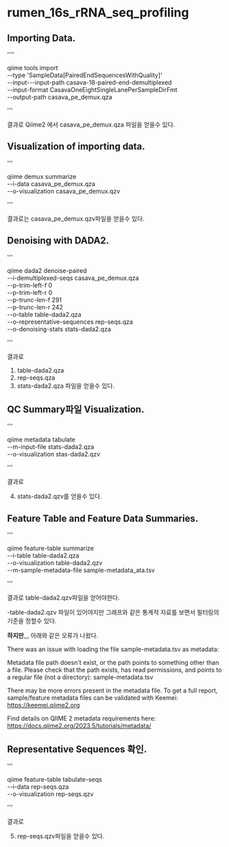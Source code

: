 # rumen_16s_rRNA_seq_profiling


## Importing Data.  
''''

qiime tools import \
--type 'SampleData[PairedEndSequencesWithQuality]' \
--input---input-path casava-18-paired-end-demultiplexed \
--input-format CasavaOneEightSingleLanePerSampleDirFmt \
--output-path casava_pe_demux.qza

'''

결과로 Qiime2 에서 casava_pe_demux.qza 파일을 얻을수 있다.

## Visualization of importing data.
'''

qiime demux summarize \
--i-data casava_pe_demux.qza \
--o-visualization casava_pe_demux.qzv

'''

결과로는 casava_pe_demux.qzv파일을 얻을수 있다.

## Denoising with DADA2.
'''

qiime dada2 denoise-paired \
--i-demultiplexed-seqs casava_pe_demux.qza \
--p-trim-left-f 0 \
--p-trim-left-r 0 \
--p-trunc-len-f 291 \
--p-trunc-len-r 242 \
--o-table table-dada2.qza \
--o-representative-sequences rep-seqs.qza \
--o-denoising-stats stats-dada2.qza

'''

결과로  
1) table-dada2.qza
2) rep-seqs.qza
3) stats-dada2.qza 파일을 얻을수 있다.

## QC Summary파일 Visualization.
'''

qiime metadata tabulate \
--m-input-file stats-dada2.qza \
--o-visualization stas-dada2.qzv

'''

결과로 

4) stats-dada2.qzv를 얻을수 있다.

## Feature Table and Feature Data Summaries. 
'''

qiime feature-table summarize \
--i-table table-dada2.qza \
--o-visualization table-dada2.qzv \
--m-sample-metadata-file sample-metadata_ata.tsv

'''

결과로 table-dada2.qzv파일을 얻어야한다. 

-table-dada2.qzv 파일이 있어야지만 그래프와 같은 통계적 자료를 보면서 필터링의 기준을 정할수 있다.

**하지만**,,, 아래와 같은 오류가 나왔다.

There was an issue with loading the file sample-metadata.tsv as metadata:

  Metadata file path doesn't exist, or the path points to something other than a file. Please check that the path exists, has read permissions, and points to a regular file (not a directory): sample-metadata.tsv

  There may be more errors present in the metadata file. To get a full report, sample/feature metadata files can be validated with Keemei: https://keemei.qiime2.org

  Find details on QIIME 2 metadata requirements here: https://docs.qiime2.org/2023.5/tutorials/metadata/


  ## Representative Sequences 확인.
  '''

qiime feature-table tabulate-seqs \
--i-data rep-seqs.qza \
--o-visualization rep-seqs.qzv

'''

결과로

5) rep-seqs.qzv파일을 얻을수 있다. 